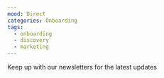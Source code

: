 ```yaml
---
mood: Direct
categories: Onboarding
tags:
  - onboarding
  - discovery
  - marketing
---
```

Keep up with our newsletters for the latest updates